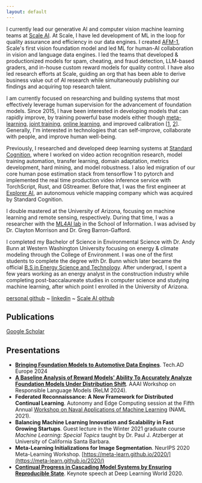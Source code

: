 ```yaml
---
layout: default
---
```


I currently lead our generative AI and computer vision machine learning teams at [Scale AI](https://scale.com/). At Scale, I have led development of ML in the loop for quality assurance and efficiency in our data engines. I created [AFM-1](https://scale.com/blog/afm1), Scale's first vision foundation model and led ML for human-AI collaboration in vision and language data engines. I led the teams that developed & productionized models for spam, cheating, and fraud detection, LLM-based graders, and in-house custom reward models for quality control. I have also led research efforts at Scale, guiding an org that has been able to derive business value out of AI research while simultaneously publishing our findings and acquiring top research talent.

I am currently focused on researching and building systems that most effectively leverage human supervision for the advancement of foundation models. Since 2015, I have been interested in developing models that can rapidly improve, by training powerful base models either though [meta-learning](https://meta-learn.github.io/2020/papers/44_paper.pdf), [joint training](https://scale.com/blog/afm1), [online learning](https://neurips2021workshopfl.github.io/NFFL-2021/papers/2021/Hendryx2021.pdf), and improved calibration [[1](https://arxiv.org/abs/2311.14743), [2](https://arxiv.org/abs/2401.12129)]. Generally, I'm interested in technologies that can self-improve, collaborate with people, and improve human well-being.

Previously, I researched and developed deep learning systems at [Standard Cognition](https://standard.ai/), where I worked on video action recognition research, model training automation, transfer learning, domain adaptation, metrics development, hard mining, and model robustness. I also led migration of our core human pose estimation stack from tensorflow 1 to pytorch and implemented the real time production video inference service with TorchScript, Rust, and GStreamer. Before that, I was the first engineer at [Explorer AI](https://www.crunchbase.com/organization/explorer-ai), an autonomous vehicle mapping company which was acquired by Standard Cognition.

I double mastered at the University of Arizona, focusing on machine learning and remote sensing, respectively. During that time, I was a researcher with the [ML4AI lab](https://ml4ai.github.io/) in the School of Information. I was advised by Dr. Clayton Morrison and Dr. Greg Barron-Gafford.

I completed my Bachelor of Science in Environmental Science with Dr. Andy Bunn at Western Washington University focusing on energy & climate modeling through the College of Environment. I was one of the first students to complete the degree with Dr. Bunn which later became the official [B.S in Energy Science and Technology](https://energy.wwu.edu/bs-energy-science-and-technology). After undergrad, I spent a few years working as an energy analyst in the construction industry while completing post-baccalaureate studies in computer science and studying machine learning, after which point I enrolled in the University of Arizona.

[//]: # "[Curriculum vitae](./assets/Sean_Hendryx_CV.pdf)"
[personal github](https://github.com/SMHendryx) ~ [linkedin](https://www.linkedin.com/in/sean-hendryx-43894056/) ~ [Scale AI github](https://github.com/hendryx-scale)



## Publications
[Google Scholar](https://scholar.google.com/citations?view_op=list_works&hl=en&hl=en&user=BFyfAV4AAAAJ&sortby=pubdate)

## Presentations
 - **[Bringing Foundation Models to Automotive Data Engines](https://www.autonomous-driving-berlin.com/)**. Tech.AD Europe 2024
 - **[A Baseline Analysis of Reward Models' Ability To Accurately Analyze Foundation Models Under Distribution Shift](https://sites.google.com/vectorinstitute.ai/relm2024/home?authuser=0)**. AAAI Workshop on Responsible Language Models (ReLM 2024).
 - **Federated Reconnaissance: A New Framework for Distributed Continual Learning**. Autonomy and Edge Computing session at the Fifth Annual [Workshop on Naval Applications of Machine Learning](https://sites.google.com/go.spawar.navy.mil/naml) (NAML 2021).
 - **Balancing Machine Learning Innovation and Scalability in Fast Growing Startups**. Guest lecture in the Winter 2021 graduate course *Machine Learning: Special Topics* taught by Dr. Paul J. Atzberger at University of California Santa Barbara.
 - **Meta-Learning Initializations for Image Segmentation**. NeurIPS 2020 Meta-Learning Workshop. [https://meta-learn.github.io/2020/](https://meta-learn.github.io/2020/)
 - **[Continual Progress in Cascading Model Systems by Ensuring Reproducible State](https://www.deeplearningworld.com/las-vegas/2020/agenda/#session78711)**. Keynote speech at Deep Learning World 2020.
